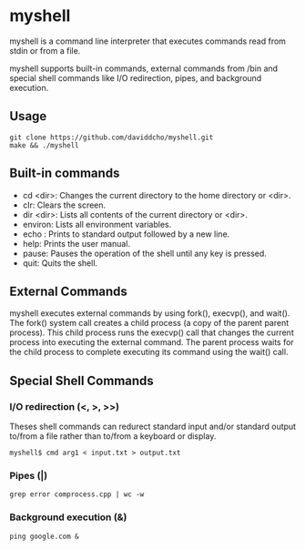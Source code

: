 # myshell
myshell is a command line interpreter that executes commands read from stdin or from a file.

myshell supports built-in commands, external commands from /bin and special shell commands like I/O redirection, pipes, and background execution.

## Usage
```
git clone https://github.com/daviddcho/myshell.git
make && ./myshell
```

## Built-in commands 
- cd \<dir\>: Changes the current directory to the home directory or \<dir\>.
- clr: Clears the screen.
- dir \<dir\>: Lists all contents of the current directory or \<dir\>.
- environ: Lists all environment variables.
- echo <comment>: Prints <comment> to standard output followed by a new line.
- help: Prints the user manual.
- pause: Pauses the operation of the shell until any key is pressed.
- quit: Quits the shell.

## External Commands
myshell executes external commands by using fork(), execvp(), and wait().
The fork() system call creates a child process (a copy of the parent parent process). This child process runs the execvp() call that changes the current process into executing the external command. The parent process waits for the child process to complete executing its command using the wait() call.

## Special Shell Commands
### I/O redirection (<, >, >>)
Theses shell commands can redurect standard input and/or standard output to/from a file rather than to/from a keyboard or display.
```
myshell$ cmd arg1 < input.txt > output.txt
```
### Pipes (|)
```
grep error comprocess.cpp | wc -w
```

### Background execution (&)
```
ping google.com &
```


